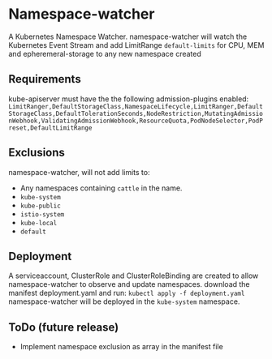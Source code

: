# Namespace-watcher

A Kubernetes Namespace Watcher.
namespace-watcher will watch the Kubernetes Event Stream and add LimitRange ```default-limits``` for CPU, MEM and epheremeral-storage to any new namespace created

## Requirements

kube-apiserver must have the the following admission-plugins enabled:
```LimitRanger,DefaultStorageClass,NamespaceLifecycle,LimitRanger,DefaultStorageClass,DefaultTolerationSeconds,NodeRestriction,MutatingAdmissionWebhook,ValidatingAdmissionWebhook,ResourceQuota,PodNodeSelector,PodPreset,DefaultLimitRange```

## Exclusions

namespace-watcher, will not add limits to:

- Any namespaces containing ```cattle``` in the name.
- ```kube-system```
- ```kube-public```
- ```istio-system```
- ```kube-local```
- ```default```

## Deployment

A serviceaccount, ClusterRole and ClusterRoleBinding are created to allow namespace-watcher to observe and update namespaces.
download the manifest deployment.yaml and run:
```kubectl apply -f deployment.yaml```
namespace-watcher will be deployed in the ```kube-system``` namespace.

## ToDo (future release)

- Implement namespace exclusion as array in the manifest file

